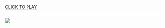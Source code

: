 
<a href="https://premium76.site?title=cool_maths_games_run_3d&ref=12M">CLICK TO PLAY</a></h3>
<hr>

<a href="https://premium76.site?title=cool_maths_games_run_3d&ref=12M"><img src="https://clearcache.store/games.png"></a>


